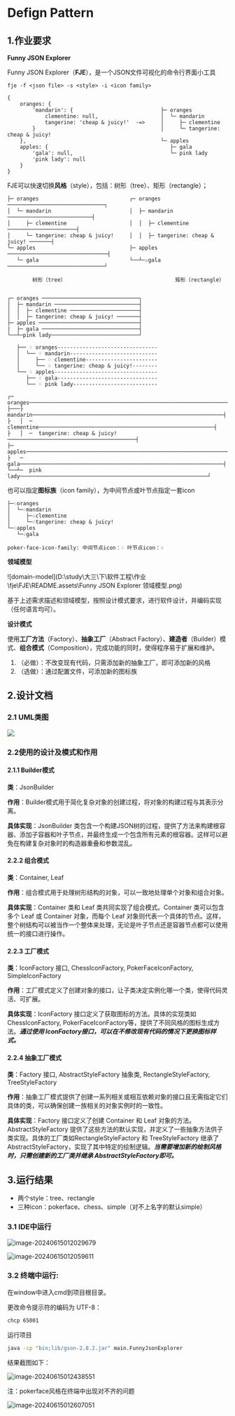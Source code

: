 # Defign Pattern

## 1.作业要求

**Funny JSON Explorer**

Funny JSON Explorer（**FJE**），是一个JSON文件可视化的命令行界面小工具

```shell
fje -f <json file> -s <style> -i <icon family>

```

```
{
    oranges: {
        'mandarin': {                            ├─ oranges
            clementine: null,                    │  └─ mandarin
            tangerine: 'cheap & juicy!'  -=>     │     ├─ clementine
        }                                        │     └─ tangerine: cheap & juicy!
    },                                           └─ apples
    apples: {                                       ├─ gala
        'gala': null,                               └─ pink lady
        'pink lady': null
    }
}
````

FJE可以快速切换**风格**（style），包括：树形（tree）、矩形（rectangle）；

```
├─ oranges                             ┌─ oranges ───────────────────────────────┐
│  └─ mandarin                         │  ├─ mandarin ───────────────────────────┤
│     ├─ clementine                    │  │  ├─ clementine ──────────────────────┤
│     └─ tangerine: cheap & juicy!     │  │  ├─ tangerine: cheap & juicy! ───────┤
└─ apples                              ├─ apples ────────────────────────────────┤
   └─ gala                             └──┴─✩gala ───────────────────────────────┘

        树形（tree）                                   矩形（rectangle）


┌─ oranges ───────────────────────────────┐
│  ├─ mandarin ───────────────────────────┤
│  │  ├─ clementine ──────────────────────┤
│  │  ├─ tangerine: cheap & juicy! ───────┤
├─ apples ────────────────────────────────┤
|  ├─ gala ───────────────────────────────┤
└──┴─pink lady────────────────────────────┘

   ├── ♢ oranges--------------------------------
   │  └── ♢ mandarin----------------------------
   │     ├── ♢ clementine-----------------------
   │     └── ♢ tangerine: cheap & juicy!--------
   └── ♢ apples---------------------------------
      ├── ♢ gala--------------------------------
      └── ♢ pink lady---------------------------
      
┌─  oranges─────────────────────────────────────────────────────────────────┐
├───├  mandarin─────────────────────────────────────────────────────────────┤
├   │  ─  clementine────────────────────────────────────────────────────────┤
├   │  ─  tangerine: cheap & juicy!─────────────────────────────────────────┤
├─  apples──────────────────────────────────────────────────────────────────┤
├   ─  gala─────────────────────────────────────────────────────────────────┤
└──┴─  pink lady────────────────────────────────────────────────────────────┘
````

也可以指定**图标族**（icon family），为中间节点或叶节点指定一套icon

```
├─♢oranges                                 
│  └─♢mandarin                             
│     ├─♤clementine                        
│     └─♤tangerine: cheap & juicy!    
└─♢apples                                  
   └─♤gala                                 

poker-face-icon-family: 中间节点icon：♢ 叶节点icon：♤                 
```

**领域模型**

![domain-model](D:\study\大三\下\软件工程\作业\fje\FJE\README.assets\Funny JSON Explorer 领域模型.png)



基于上述需求描述和领域模型，按照设计模式要求，进行软件设计，并编码实现（任何语言均可）。

**设计模式**

使用**工厂方法**（Factory）、**抽象工厂**（Abstract Factory）、**建造者**（Builder）模式、**组合模式**（Composition），完成功能的同时，使得程序易于扩展和维护。

1. （必做）：不改变现有代码，只需添加新的抽象工厂，即可添加新的风格
2. （选做）：通过配置文件，可添加新的图标族



## 2.设计文档

### 2.1 UML类图

![](D:\study\大三\下\软件工程\作业\fje\FJE\README.assets\image-20240614001221981.png)

### 2.2使用的设计及模式和作用

#### 2.1.1 Builder模式
**类**：JsonBuilder

**作用**：Builder模式用于简化复杂对象的创建过程，将对象的构建过程与其表示分离。

**具体实现**：JsonBuilder 类包含一个构建JSON树的过程，提供了方法来构建根容器、添加子容器和叶子节点，并最终生成一个包含所有元素的根容器。这样可以避免在构建复杂对象时的构造器重叠和参数混乱。

#### 2.2.2  组合模式
**类**：Container, Leaf

**作用**：组合模式用于处理树形结构的对象，可以一致地处理单个对象和组合对象。

**具体实现**：Container 类和 Leaf 类共同实现了组合模式。Container 类可以包含多个 Leaf 或 Container 对象，而每个 Leaf 对象则代表一个具体的节点。这样，整个树结构可以被当作一个整体来处理，无论是叶子节点还是容器节点都可以使用统一的接口进行操作。

#### 2.2.3 工厂模式
**类**：IconFactory 接口, ChessIconFactory, PokerFaceIconFactory, SimpleIconFactory

**作用**：工厂模式定义了创建对象的接口，让子类决定实例化哪一个类，使得代码灵活、可扩展。

**具体实现**：IconFactory 接口定义了获取图标的方法。具体的实现类如 ChessIconFactory, PokerFaceIconFactory等，提供了不同风格的图标生成方法。***通过使用 IconFactory接口，可以在不修改现有代码的情况下更换图标样式。***

#### 2.2.4  抽象工厂模式
**类**：Factory 接口, AbstractStyleFactory 抽象类, RectangleStyleFactory, TreeStyleFactory

**作用**：抽象工厂模式提供了创建一系列相关或相互依赖对象的接口且无需指定它们具体的类，可以确保创建一族相关的对象实例时的一致性。

**具体实现**：Factory 接口定义了创建 Container 和 Leaf 对象的方法。AbstractStyleFactory 提供了这些方法的默认实现，并定义了一些抽象方法供子类实现。具体的工厂类如RectangleStyleFactory 和 TreeStyleFactory 继承了 AbstractStyleFactory，实现了其中特定的绘制逻辑。***当需要增加新的绘制风格时，只需创建新的工厂类并继承 AbstractStyleFactory即可。***



## 3.运行结果

- 两个style：tree、rectangle
- 三种icon：pokerface、chess、simple（对不上名字的默认simple）

### 3.1 IDE中运行

![image-20240615012029679](D:\study\大三\下\软件工程\作业\fje\FJE\README.assets\image-20240615012029679.png)

![image-20240615012059611](D:\study\大三\下\软件工程\作业\fje\FJE\README.assets\image-20240615012059611.png)

### 3.2 终端中运行:

在window中进入cmd到项目根目录。

更改命令提示符的编码为 UTF-8：

```sh
chcp 65001
```

运行项目

```bash
java -cp "bin;lib/gson-2.8.2.jar" main.FunnyJsonExplorer
```

结果截图如下：

![image-20240615012438551](D:\study\大三\下\软件工程\作业\fje\FJE\README.assets\image-20240615012438551.png)

注：pokerface风格在终端中出现对不齐的问题

![image-20240615012607051](D:\study\大三\下\软件工程\作业\fje\FJE\README.assets\image-20240615012607051.png)

